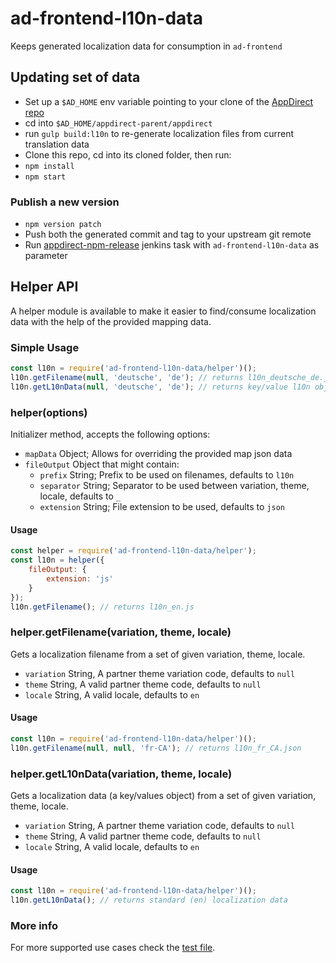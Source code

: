 # ad-frontend-l10n-data

Keeps generated localization data for consumption in `ad-frontend`

## Updating set of data

- Set up a `$AD_HOME` env variable pointing to your clone of the [AppDirect repo](github.com/AppDirect/AppDirect)
- cd into `$AD_HOME/appdirect-parent/appdirect`
- run `gulp build:l10n` to re-generate localization files from current translation data
- Clone this repo, cd into its cloned folder, then run:
- `npm install`
- `npm start`

### Publish a new version

- `npm version patch`
- Push both the generated commit and tag to your upstream git remote
- Run [appdirect-npm-release](http://jenkins.appdirect.com:8080/view/Front-End/job/appdirect-npm-release) jenkins task with `ad-frontend-l10n-data` as parameter

## Helper API

A helper module is available to make it easier to find/consume localization data with the help of the provided mapping data.

### Simple Usage

```js
const l10n = require('ad-frontend-l10n-data/helper')();
l10n.getFilename(null, 'deutsche', 'de'); // returns l10n_deutsche_de.json
l10n.getL10nData(null, 'deutsche', 'de'); // returns key/value l10n obj for deutsche_de theme
```

### helper(options)

Initializer method, accepts the following options:

- `mapData` Object; Allows for overriding the provided map json data
- `fileOutput` Object that might contain:
  - `prefix` String; Prefix to be used on filenames, defaults to `l10n`
  - `separator` String; Separator to be used between variation, theme, locale, defaults to `_`
  - `extension` String; File extension to be used, defaults to `json`

#### Usage

```js
const helper = require('ad-frontend-l10n-data/helper');
const l10n = helper({
    fileOutput: {
        extension: 'js'
    }
});
l10n.getFilename(); // returns l10n_en.js
```

### helper.getFilename(variation, theme, locale)

Gets a localization filename from a set of given variation, theme, locale.

- `variation` String, A partner theme variation code, defaults to `null`
- `theme` String, A valid partner theme code, defaults to `null`
- `locale` String, A valid locale, defaults to `en`

#### Usage

```js
const l10n = require('ad-frontend-l10n-data/helper')();
l10n.getFilename(null, null, 'fr-CA'); // returns l10n_fr_CA.json
```

### helper.getL10nData(variation, theme, locale)

Gets a localization data (a key/values object) from a set of given variation, theme, locale.

- `variation` String, A partner theme variation code, defaults to `null`
- `theme` String, A valid partner theme code, defaults to `null`
- `locale` String, A valid locale, defaults to `en`

#### Usage

```js
const l10n = require('ad-frontend-l10n-data/helper')();
l10n.getL10nData(); // returns standard (en) localization data 
```

### More info

For more supported use cases check the [test file](./test.js).


